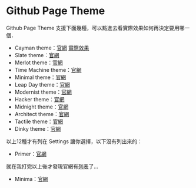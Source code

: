 # Github Page Theme

Github Page Theme 支援下面幾種，可以點進去看實際效果如何再決定要用哪一個．
- Cayman theme：[官網](https://pages-themes.github.io/cayman/) [實際效果](https://ethanpeng.github.io/Cayman-theme/)  
- Slate theme：[官網](https://pages-themes.github.io/slate/)  
- Merlot theme：[官網](https://pages-themes.github.io/merlot/)  
- Time Machine theme：[官網](https://pages-themes.github.io/time-machine/)  
- Minimal theme：[官網](https://pages-themes.github.io/minimal/)  
- Leap Day theme：[官網](https://pages-themes.github.io/leap-day/)  
- Modernist theme：[官網](https://pages-themes.github.io/modernist/)  
- Hacker theme：[官網](https://pages-themes.github.io/hacker/)  
- Midnight theme：[官網](https://pages-themes.github.io/midnight/)  
- Architect theme：[官網](https://pages-themes.github.io/architect/)  
- Tactile theme：[官網](https://pages-themes.github.io/tactile/)  
- Dinky theme：[官網](https://pages-themes.github.io/dinky/)  

以上12種才有列在 Settings 讓你選擇，以下沒有列出來的：  
- Primer：[官網](https://pages-themes.github.io/primer/)  

就在我打完以上後才發現官網有[列表](https://pages.github.com/themes/)了...  

- Minima：[官網](https://jekyll.github.io/minima/)  
